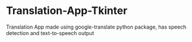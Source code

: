 # Translation-App-Tkinter
Translation App made using google-translate python package, has speech detection and text-to-speech output

